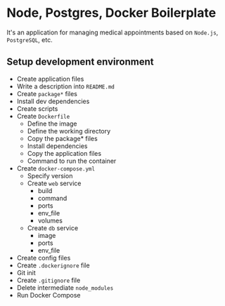 # Node, Postgres, Docker Boilerplate
It's an application for managing medical appointments based on `Node.js`, `PostgreSQL`, etc.

## Setup development environment
- Create application files
- Write a description into `README.md`
- Create `package*` files
- Install dev dependencies
- Create scripts
- Create `Dockerfile`
    - Define the image
    - Define the working directory
    - Copy the package* files
    - Install dependencies
    - Copy the application files
    - Command to run the container
- Create `docker-compose.yml`
    - Specify version
    - Create `web` service
        - build
        - command
        - ports
        - env_file
        - volumes
    - Create `db` service
        - image
        - ports
        - env_file
- Create config files
- Create `.dockerignore` file
- Git init
- Create `.gitignore` file
- Delete intermediate `node_modules`
- Run Docker Compose